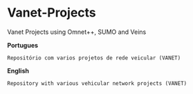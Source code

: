 # Vanet-Projects
Vanet Projects using Omnet++, SUMO and Veins

**Portugues**
```
Repositório com varios projetos de rede veicular (VANET)
```

**English**
```
Repository with various vehicular network projects (VANET)
```
